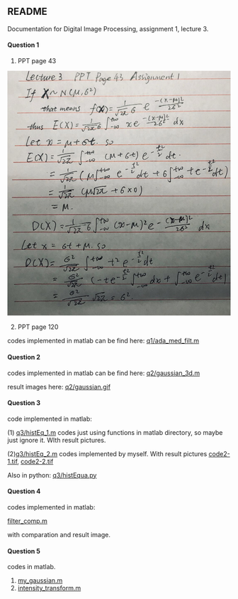 ## README

Documentation for Digital Image Processing, assignment 1, lecture 3.

#### Question 1

1.  PPT page 43

![Establishment of Gaussian Function](q1/hw_lecture3_question1_1.jpg)

2. PPT page 120

codes implemented in matlab can be find here: [q1/ada_med_filt.m](./q1/ada_med_filt.m)

#### Question 2

codes implemented in matlab can be find here: [q2/gaussian_3d.m](q2/gaussian_3d.m)

result images here: [q2/gaussian.gif](q2/gaussian.gif)

#### Question 3

code implemented in matlab:

(1) [q3/histEq_1.m](q3/histEq_1.m) codes just using functions in matlab directory, so maybe just ignore it. WIth result pictures.

(2)[q3/histEq_2.m](q3/histEq_2.m) codes implemented by myself. With result pictures [code2-1.tif](q3/code2-1.tif), [code2-2.tif](q3/code2-2.tif)

Also in python: [q3/histEqua.py](q3/histEqua.py)

#### Question 4

codes implemented in matlab:

[filter_comp.m](q4/filter_comp.m)

with comparation and result image.

#### Question 5

codes in matlab.

1. [my_gaussian.m](q5/my_gaussian.m)
2. [intensity_transform.m](q5/intensity_transform.m)
